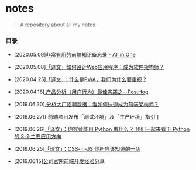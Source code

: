 # notes

> A repository about all my notes

### 目录

- [2020.05.09][非常有用的前端知识备忘录 - All in One](https://juejin.im/post/5eb6c746e51d454dbb7fe1c8)

- [2020.05.08][「译文」如何设计Web应用程序：成为软件架构师？](https://juejin.im/post/5eb5792ef265da7b90054eac)

- [2020.04.25][「译文」：什么是PWA，我们为什么要重视？](https://blog.bitsrc.io/what-is-a-pwa-and-why-should-you-care-388afb6c0bad)

- [2020.04.18][ 产品分析（用户行为）最佳实践之--PostHog ](https://juejin.im/post/5e9b9dc551882573a25f34f8)

- [2019.06.30][ 分析大厂招聘数据：看如何快速成为前端架构师？ ](https://juejin.im/post/5d14a05ef265da1bce3de2f6)

- [2019.06.27][ 前端项目发布「测试环境」及「生产环境」指引 ]

- [2019.06.26][「译文」：你究竟能用 Python 做什么？ 我们一起来看下 Python 的 3 个主要应用方向](https://juejin.im/post/5d132b0bf265da1bce3de0c9)

- [2019.06.25][「译文」：CSS-in-JS 你所应该知道的一切](https://juejin.im/post/5d10e5d36fb9a07eb55f6939)

- [2019.06.15][公司官网前端开发经验分享](https://juejin.im/post/5d046fd4f265da1b725c0066)